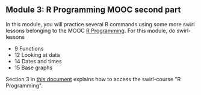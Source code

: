 Module 3: R Programming MOOC second part
---

In this module, you will practice several R commands using some more swirl lessons belonging to the MOOC [R Programming](www.coursera.org/learn/r-programming). For this module, do swirl-lessons 
- 9 Functions
- 12 Looking at data
- 14 Dates and times
- 15 Base graphs

Section 3 in [this document](https://github.com/ClaudiaBrauer/A-very-short-introduction-to-R/blob/master/documents/Doing%20A%20(very)%20short%20introduction%20to%20R%20in%20swirl.pdf) explains how to access the swirl-course "R Programming".
